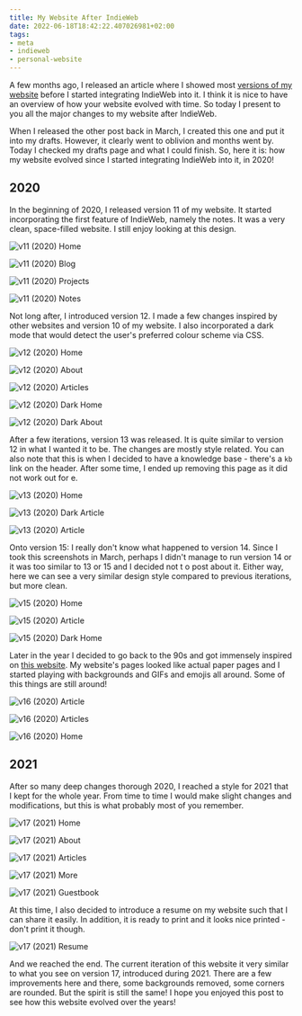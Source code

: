 ```yaml
---
title: My Website After IndieWeb
date: 2022-06-18T18:42:22.407026981+02:00
tags:
- meta
- indieweb
- personal-website
---
```


A few months ago, I released an article where I showed most [versions of my website](/2022/03/25/my-website-before-indieweb) before I started integrating IndieWeb into it. I think it is nice to have an overview of how your website evolved with time. So today I present to you all the major changes to my website after IndieWeb. 

<!--more-->

When I released the other post back in March, I created this one and put it into my drafts. However, it clearly went to oblivion and months went by. Today I checked my drafts page and what I could finish. So, here it is: how my website evolved since I started integrating IndieWeb into it, in 2020!


<style>
figure figcaption {
  display: none
}

figure img {
  border: 1px solid var(--mg);
}
</style>

## 2020

In the beginning of 2020, I released version 11 of my website. It started incorporating the first feature of IndieWeb, namely the notes. It was a very clean, space-filled website. I still enjoy looking at this design.

![v11 (2020) Home](cdn:/2022-03-v11-home?class=fw)

<div class="fg fw">

![v11 (2020) Blog](cdn:/2022-03-v11-blog)

![v11 (2020) Projects](cdn:/2022-03-v11-projects)

</div>

![v11 (2020) Notes](cdn:/2022-03-v11-notes?class=fw)

Not long after, I introduced version 12. I made a few changes inspired by other websites and version 10 of my website. I also incorporated a dark mode that would detect the user's preferred colour scheme via CSS.

![v12 (2020) Home](cdn:/2022-03-v12-home?class=fw)

<div class="fg fw">

![v12 (2020) About](cdn:/2022-03-v12-about)

![v12 (2020) Articles](cdn:/2022-03-v12-articles)

</div>

<div class="fg fw">

![v12 (2020) Dark Home](cdn:/2022-03-v12-dark)

![v12 (2020) Dark About](cdn:/2022-03-v12-dark-about)

</div>

After a few iterations, version 13 was released. It is quite similar to version 12 in what I wanted it to be. The changes are mostly style related. You can also note that this is when I decided to have a knowledge base - there's a `kb` link on the header. After some time, I ended up removing this page as it did not work out for e.

![v13 (2020) Home](cdn:/2022-03-v13-home?class=fw)

<div class="fg fw">

![v13 (2020) Dark Article](cdn:/2022-03-v13-article-dark)

![v13 (2020) Article](cdn:/2022-03-v13-article)

</div>

Onto version 15: I really don't know what happened to version 14. Since I took this screenshots in March, perhaps I didn't manage to run version 14 or it was too similar to 13 or 15 and I decided not t o post about it. Either way, here we can see a very similar design style compared to previous iterations, but more clean.

![v15 (2020) Home](cdn:/2022-03-v15-home?class=fw)

<div class="fg fw">

![v15 (2020) Article](cdn:/2022-03-v15-article)

![v15 (2020) Dark Home](cdn:/2022-03-v15-dark)

</div>

Later in the year I decided to go back to the 90s and got immensely inspired on [this website](https://neustadt.fr/). My website's pages looked like actual paper pages and I started playing with backgrounds and GIFs and emojis all around. Some of this things are still around!

![v16 (2020) Article](cdn:/2022-03-v16-article?class=fw)

<div class="fg fw">

![v16 (2020) Articles](cdn:/2022-03-v16-articles)

![v16 (2020) Home](cdn:/2022-03-v16-home)

</div>

## 2021

After so many deep changes thorough 2020, I reached a style for 2021 that I kept for the whole year. From time to time I would make slight changes and modifications, but this is what probably most of you remember.

![v17 (2021) Home](cdn:/2022-03-v17-home?class=fw)
 
<div class="fg fw">

![v17 (2021) About](cdn:/2022-03-v17-about)

![v17 (2021) Articles](cdn:/2022-03-v17-articles)

![v17 (2021) More](cdn:/2022-03-v17-more)

![v17 (2021) Guestbook](cdn:/2022-03-v17-guestbook)

</div>

At this time, I also decided to introduce a resume on my website such that I can share it easily. In addition, it is ready to print and it looks nice printed - don't print it though.

![v17 (2021) Resume](cdn:/2022-03-v17-resume?class=fw)

And we reached the end. The current iteration of this website it very similar to what you see on version 17, introduced during 2021. There are a few improvements here and there, some backgrounds removed, some corners are rounded. But the spirit is still the same! I hope you enjoyed this post to see how this website evolved over the years!
